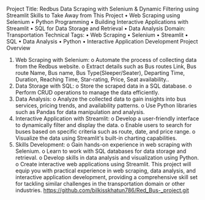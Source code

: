 Project Title: Redbus Data Scraping with Selenium & Dynamic Filtering using Streamlit
Skills to Take Away from This Project
•	Web Scraping using Selenium
•	Python Programming
•	Building Interactive Applications with Streamlit
•	SQL for Data Storage and Retrieval
•	Data Analysis
Domain: Transportation
Technical Tags:
•	Web Scraping
•	Selenium
•	Streamlit
•	SQL
•	Data Analysis
•	Python
•	Interactive Application Development
Project Overview
1.	Web Scraping with Selenium:
o	Automate the process of collecting data from the Redbus website.
o	Extract details such as Bus routes Link, Bus route Name, Bus name, Bus Type(Sleeper/Seater), Departing Time, Duration, Reaching Time, Star-rating, Price, Seat availability..
2.	Data Storage with SQL:
o	Store the scraped data in a SQL database.
o	Perform CRUD operations to manage the data efficiently.
3.	Data Analysis:
o	Analyze the collected data to gain insights into bus services, pricing trends, and availability patterns.
o	Use Python libraries such as Pandas for data manipulation and analysis.
4.	Interactive Application with Streamlit:
o	Develop a user-friendly interface to dynamically filter and display the data.
o	Enable users to search for buses based on specific criteria such as route, date, and price range.
o	Visualize the data using Streamlit's built-in charting capabilities.
5.	Skills Development:
o	Gain hands-on experience in web scraping with Selenium.
o	Learn to work with SQL databases for data storage and retrieval.
o	Develop skills in data analysis and visualization using Python.
o	Create interactive web applications using Streamlit.
This project will equip you with practical experience in web scraping, data analysis, and interactive application development, providing a comprehensive skill set for tackling similar challenges in the transportation domain or other industries.
https://github.com/bilkisskhatun786/Red_Bus-_project.git

